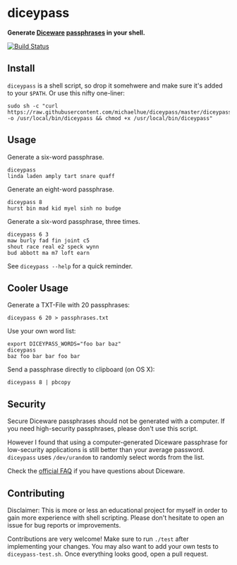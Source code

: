 # diceypass

**Generate [Diceware](http://world.std.com/~reinhold/diceware.html) [passphrases](https://en.wikipedia.org/wiki/Passphrase) in your shell.**

[![Build Status](https://travis-ci.org/michaelhue/diceypass.svg?branch=master)](https://travis-ci.org/michaelhue/diceypass)

## Install

`diceypass` is a shell script, so drop it somehwere and make sure it's added to your `$PATH`. Or use this nifty one-liner:

    sudo sh -c "curl https://raw.githubusercontent.com/michaelhue/diceypass/master/diceypass -o /usr/local/bin/diceypass && chmod +x /usr/local/bin/diceypass"

## Usage

Generate a six-word passphrase.

    diceypass
    linda laden amply tart snare quaff

Generate an eight-word passphrase.

    diceypass 8
    hurst bin mad kid myel sinh no budge

Generate a six-word passphrase, three times.

    diceypass 6 3
    maw burly fad fin joint c5
    shout race real e2 speck wynn
    bud abbott ma m7 loft earn

See `diceypass --help` for a quick reminder.

## Cooler Usage

Generate a TXT-File with 20 passphrases:

    diceypass 6 20 > passphrases.txt

Use your own word list:

    export DICEYPASS_WORDS="foo bar baz"
    diceypass
    baz foo bar bar foo bar

Send a passphrase directly to clipboard (on OS X):

    diceypass 8 | pbcopy

## Security

Secure Diceware passphrases should not be generated with a computer. If you need high-security passphrases, please don't use this script.

However I found that using a computer-generated Diceware passphrase for low-security applications is still better than your average password. `diceypass` uses `/dev/urandom` to randomly select words from the list.

Check the [official FAQ](http://world.std.com/~reinhold/dicewarefaq.html) if you have questions about Diceware.

## Contributing

Disclaimer: This is more or less an educational project for myself in order to gain more experience with shell scripting. Please don't hesitate to open an issue for bug reports or improvements.

Contributions are very welcome! Make sure to run `./test` after implementing your changes. You may also want to add your own tests to `diceypass-test.sh`. Once everything looks good, open a pull request.